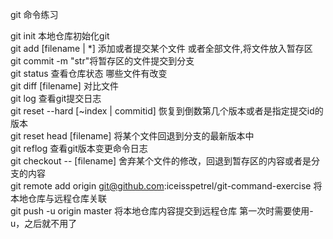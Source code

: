 git 命令练习

git init 本地仓库初始化git<br/>
git add [filename | *] 添加或者提交某个文件 或者全部文件,将文件放入暂存区<br/>
git commit -m "str"将暂存区的文件提交到分支<br/>
git status 查看仓库状态 哪些文件有改变<br/>
git diff [filename] 对比文件<br/>
git log 查看git提交日志 <br/>
git reset --hard [~index | commitid] 恢复到倒数第几个版本或者是指定提交id的版本<br/>
git reset head [filename] 将某个文件回退到分支的最新版本中<br/>
git reflog 查看git版本变更命令日志<br/>
git checkout -- [filename] 舍弃某个文件的修改，回退到暂存区的内容或者是分支的内容<br/>
git remote add origin git@github.com:iceisspetrel/git-command-exercise 将本地仓库与远程仓库关联<br/>
git push -u origin master 将本地仓库内容提交到远程仓库 第一次时需要使用-u，之后就不用了<br/>
